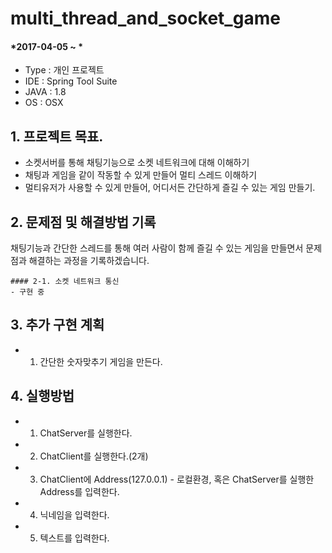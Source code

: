 # multi_thread_and_socket_game

#### *2017-04-05 ~ *  

- Type : 개인 프로젝트
- IDE : Spring Tool Suite
- JAVA : 1.8
- OS : OSX  


## 1. 프로젝트 목표.
- 소켓서버를 통해 채팅기능으로 소켓 네트워크에 대해 이해하기
- 채팅과 게임을 같이 작동할 수 있게 만들어 멀티 스레드 이해하기
- 멀티유저가 사용할 수 있게 만들어, 어디서든 간단하게 즐길 수 있는 게임 만들기.


## 2. 문제점 및 해결방법 기록  
채팅기능과 간단한 스레드를 통해 여러 사람이 함께 즐길 수 있는 게임을 만들면서 문제점과 해결하는 과정을 기록하겠습니다.

	#### 2-1. 소켓 네트워크 통신
	- 구현 중


## 3. 추가 구현 계획 
- 1. 간단한 숫자맞추기 게임을 만든다.



## 4. 실행방법
- 1. ChatServer를 실행한다.
- 2. ChatClient를 실행한다.(2개)
- 3. ChatClient에 Address(127.0.0.1) - 로컬환경, 혹은 ChatServer를 실행한 Address를 입력한다.
- 4. 닉네임을 입력한다.
- 5. 텍스트를 입력한다.
